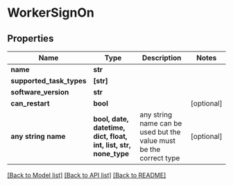 # WorkerSignOn


## Properties
Name | Type | Description | Notes
------------ | ------------- | ------------- | -------------
**name** | **str** |  | 
**supported_task_types** | **[str]** |  | 
**software_version** | **str** |  | 
**can_restart** | **bool** |  | [optional] 
**any string name** | **bool, date, datetime, dict, float, int, list, str, none_type** | any string name can be used but the value must be the correct type | [optional]

[[Back to Model list]](../README.md#documentation-for-models) [[Back to API list]](../README.md#documentation-for-api-endpoints) [[Back to README]](../README.md)


